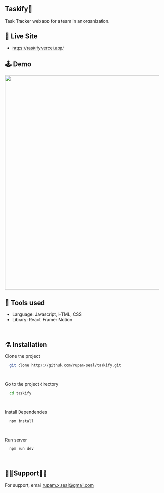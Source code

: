 ## Taskify👻

<p>
Task Tracker web app for a team in an organization.
</p>

## 🚨 Live Site

- https://taskify.vercel.app/

## 🕹️ Demo

<img src="" width="700"/>

<br>

## 🦾 Tools used

- Language: Javascript, HTML, CSS
- Library: React, Framer Motion

<br>

## ⚗️ Installation

Clone the project

```bash
  git clone https://github.com/rupam-seal/taskify.git
```

<br>

Go to the project directory

```bash
  cd taskify

```

<br>

Install Dependencies

```bash
  npm install

```

<br>

Run server

```bash
  npm run dev
```

<br>

## 💁‍♂️Support💁‍♀️

For support, email rupam.x.seal@gmail.com
